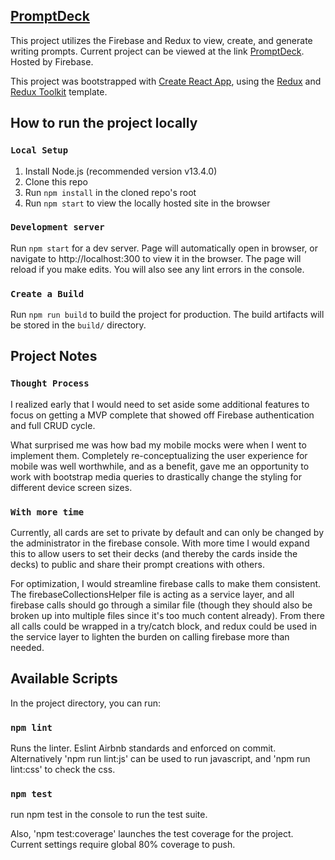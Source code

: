 ## [PromptDeck](https://promptdeck.com)
This project utilizes the Firebase and Redux to view, create, and generate writing prompts. Current project can be
viewed at the link [PromptDeck](https://promptdeck.com). Hosted by Firebase.

This project was bootstrapped with [Create React App](https://github.com/facebook/create-react-app), 
using the [Redux](https://redux.js.org/) and [Redux Toolkit](https://redux-toolkit.js.org/) template.


## How to run the project locally
### `Local Setup`
1. Install Node.js (recommended version v13.4.0)
2. Clone this repo
3. Run `npm install` in the cloned repo's root
4. Run `npm start` to view the locally hosted site in the browser

### `Development server`
Run `npm start` for a dev server. 
Page will automatically open in browser, 
or navigate to http://localhost:300 to view it in the browser.
The page will reload if you make edits.
You will also see any lint errors in the console.

### `Create a Build`
Run `npm run build` to build the project for production. The build artifacts will be stored
in the `build/` directory. 

## Project Notes
### `Thought Process`
I realized early that I would need to set aside some additional features to focus on getting
a MVP complete that showed off Firebase authentication and full CRUD cycle. 

What surprised me was how bad my mobile mocks were when I went to implement them. 
Completely re-conceptualizing the user experience for mobile was well worthwhile, and as a benefit,
gave me an opportunity to work with bootstrap media queries to drastically change the styling for different
device screen sizes. 


### `With more time`
Currently, all cards are set to private by default and can only be changed by the administrator in the firebase console. 
With more time I would expand this to allow users to set their decks (and thereby the cards inside the decks)
to public and share their prompt creations with others. 

For optimization, I would streamline firebase calls to make them consistent. The firebaseCollectionsHelper file
is acting as a service layer, and all firebase calls should go through a similar file (though they should also be
broken up into multiple files since it's too much content already). From there all calls could be wrapped in a try/catch 
block, and redux could be used in the service layer to lighten the burden on calling firebase more than needed.


## Available Scripts

In the project directory, you can run:

### `npm lint`

Runs the linter. Eslint Airbnb standards and enforced on commit. 
Alternatively 'npm run lint:js' can be used to run javascript, and 
'npm run lint:css' to check the css.

### `npm test`
run npm test in the console to run the test suite.

Also, 'npm test:coverage' launches the test coverage for the project. Current settings require global 80% 
coverage to push.



